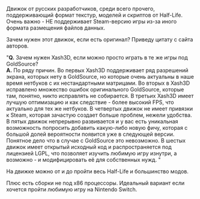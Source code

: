 Движок от русских разработчиков, среди всего прочего, поддерживающий формат текстур, моделей и скриптов от Half-Life. Очень важно - НЕ поддерживает Steam-версию игры из-за иного формата размещения файлов данных.

Зачем нужен этот движок, если есть оригинал? Приведу цитату с сайта авторов.

"**Q.** Зачем нужен Xash3D, если можно просто играть в те же игры под GoldSource?  
**A.** По ряду причин. Во первых Xash3D поддерживает ряд разрешений экрана, которых нету в GoldSource, но которые очень актуальны в наше время нетбуков с их нестандартными матрицами. Во вторых в Xash3D исправлено множество ошибок оригинального GoldSource, которые там, понятно, никто исправлять не собирается. В третьих Xash3D имеет лучшую оптимизацию и как следствие - более высокий FPS, что актуально для тех же нетбуков. В четвертых движок не имеет привязки к Steam, которая зачастую создает больше проблем, нежели удобства. В пятых движок непрерывно развивается и у вас есть уникальная возможность попросить добавить какую-либо новую фичу, которая с большой долей вероятности появится уже в следующей версии. Понятное дело что в случае с GoldSource это невозможно. В шестых движок имеет открытый исходный код и распространяется под лицензией LGPL, что позволяет изучить любимую игру изнутри, а возможно - и модифицировать её для собственных нужд. "

На движке можно от и до пройти весь Half-Life и большинство модов.

Плюс есть сборки не под x86 процессоры. Идеальный вариант если хочется пройти любимую игру на Nintendo Switch.
